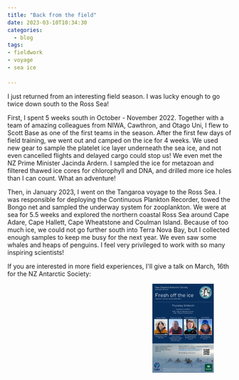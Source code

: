 ```yaml
---
title: "Back from the field"
date: 2023-03-10T10:34:30
categories:
  - blog
tags:
- fieldwork
- voyage
- sea ice

---
```

I just returned from an interesting field season. I was lucky enough to go twice down south to the Ross Sea!

First, I spent 5 weeks south in October - November 2022. Together with a team of amazing colleagues from NIWA, Cawthron, and Otago Uni, I flew to Scott Base as one of the first teams in the season. 
After the first few days of field training, we went out and camped on the ice for 4 weeks. We used new gear to sample the platelet ice layer underneath the sea ice, and not even cancelled flights and delayed cargo could stop us! We even met the NZ Prime Minister Jacinda Ardern. 
I sampled the ice for metazoan and filtered thawed ice cores for chlorophyll and DNA, and drilled more ice holes than I can count. What an adventure!

<figure>
   <img src="/assets/images/Ice_comp.png" style="float: right;" height = "200" alt="">
</figure>

Then, in January 2023, I went on the Tangaroa voyage to the Ross Sea. I was responsible for deploying the Continuous Plankton Recorder, towed the Bongo net and sampled the underway system for zooplankton. 
We were at sea for 5.5 weeks and explored the northern coastal Ross Sea around Cape Adare, Cape Hallett, Cape Wheatstone and Coulman Island. Because of too much ice, we could not go further south into Terra Nova Bay, but I collected enough samples to keep me busy for the next year.
We even saw some whales and heaps of penguins. I feel very privileged to work with so many inspiring scientists!

<figure>
   <img src="/assets/images/Voyage_comp.png" style="float: right;" height = "200" alt="">
</figure>

If you are interested in more field experiences, I'll give a talk on March, 16th for the NZ Antarctic Society:

<figure>
   <img src="/assets/images/Flyer - FoTI 2023.png" style="float: right;" height = "200" alt="">
</figure>
